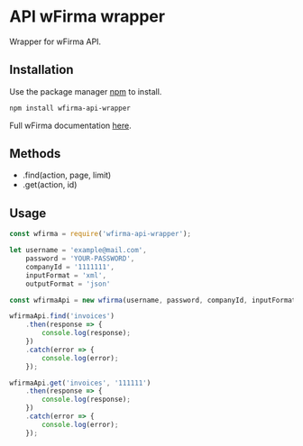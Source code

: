 # API wFirma wrapper

Wrapper for wFirma API.

## Installation

Use the package manager [npm](https://www.npmjs.com) to install.
```bash
npm install wfirma-api-wrapper
```
Full wFirma documentation [here](https://doc.wfirma.pl).

## Methods
* .find(action, page, limit)
* .get(action, id)

## Usage

```javascript
const wfirma = require('wfirma-api-wrapper');

let username = 'example@mail.com',
    password = 'YOUR-PASSWORD',
    companyId = '1111111',
    inputFormat = 'xml',
    outputFormat = 'json'

const wfirmaApi = new wfirma(username, password, companyId, inputFormat, outputFormat);

wfirmaApi.find('invoices')
    .then(response => {
        console.log(response);
    })
    .catch(error => {
        console.log(error);
    });

wfirmaApi.get('invoices', '111111')
    .then(response => {
        console.log(response);
    })
    .catch(error => {
        console.log(error);
    });
```
